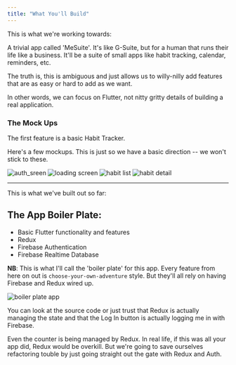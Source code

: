 ```yaml
---
title: "What You'll Build"
---
```


This is what we're working towards:

A trivial app called 'MeSuite'. It's like G-Suite, but for a human that runs their life like a business. It'll be a suite of small apps like habit tracking, calendar, reminders, etc.

The truth is, this is ambiguous and just allows us to willy-nilly add features that are as easy or hard to add as we want.

In other words, we can focus on Flutter, not nitty gritty details of building a real application.

### The Mock Ups

The first feature is a basic Habit Tracker.

Here's a few mockups. This is just so we have a basic direction -- we won't stick to these.

![auth_sreen](http://res.cloudinary.com/ericwindmill/image/upload/c_scale,w_300/v1520114771/flutter_by_example/Auth_Screen.png)
![loading screen](http://res.cloudinary.com/ericwindmill/image/upload/c_scale,w_300/v1520114736/flutter_by_example/Loading_Screen.png)
![habit list](http://res.cloudinary.com/ericwindmill/image/upload/c_scale,w_300/v1520114736/flutter_by_example/Habits.png)
![habit detail](http://res.cloudinary.com/ericwindmill/image/upload/c_scale,w_300/v1520114736/flutter_by_example/HabitDetail.png)

---

This is what we've built out so far:

## The App Boiler Plate:

* Basic Flutter functionality and features
* Redux
* Firebase Authentication
* Firebase Realtime Database

**NB**: This is what I'll call the 'boiler plate' for this app. Every feature from here on out is `choose-your-own-adventure` style. But they'll all rely on having Firebase and Redux wired up.

![boiler plate app](http://res.cloudinary.com/ericwindmill/image/upload/c_scale,w_300/v1518921043/flutter_by_example/boiler_plate_app.gif)

You can look at the source code or just trust that Redux is actually managing the state and that the Log In button is actually logging me in with Firebase.

Even the counter is being managed by Redux. In real life, if this was all your app did, Redux would be overkill. But we're going to save ourselves refactoring touble by just going straight out the gate with Redux and Auth.
